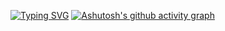 [![Typing SVG](https://readme-typing-svg.demolab.com/?lines=Welcome+to+Ryan’s+GitHub;A+Interesting+atomic+nucleu&color=7E2065)](https://git.io/typing-svg)
[![Ashutosh's github activity graph](https://github-readme-activity-graph.cyclic.app/graph?username=tseshongfeeshur&bg_color=ffffff&color=7E2065&line=7E2065&custom_title=My+GitHub+Activities)](https://github.com/tseshongfeeshur/github-readme-activity-graph)
